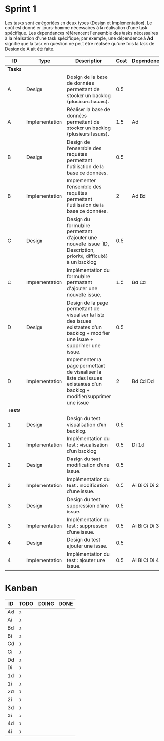 # Sprint 1

Les tasks sont catégoriées en deux types (Design et Implementation). Le coût est donné en jours-homme nécessaires à la réalisation d'une task spécifique. Les dépendances référencent l'ensemble des tasks nécessaires à la réalisation d'une task spécifique; par exemple, une dépendence à **Ad** signifie que la task en question ne peut être réalisée qu'une fois la task de Design de A ait été faite.

| ID | Type | Description | Cost | Dependence | Issue |
|----|------|-------------|------|------------|-------|
| **Tasks** |             |      |            |       |
|  A | Design | Design de la base de données permettant de stocker un backlog (plusieurs Issues). | 0.5 | | |
|  A | Implementation | Réaliser la base de données permettant de stocker un backlog (plusieurs Issues). | 1.5 | Ad | |
|  B | Design | Design de l’ensemble des requêtes permettant l'utilisation de la base de données. | 0.5 | | |
|  B | Implementation | Implémenter l’ensemble des requêtes permettant l'utilisation de la base de données. | 2 | Ad Bd | |
|  C | Design | Design du formulaire permettant d’ajouter une nouvelle issue (ID, Description, priorité, difficulté) à un backlog | 0.5 | | |
|  C | Implementation | Implémentation du formulaire permattant d'ajouter une nouvelle issue. | 1.5 | Bd Cd | |
|  D | Design | Design de la page permettant de visualiser la liste des issues existantes d’un backlog + modifier une issue + supprimer une issue. | 0.5 | | |
|  D | Implementation | Implémenter la page permettant de visualiser la liste des issues existantes d’un backlog + modifier/supprimer une issue | 2 | Bd Cd Dd | |
| **Tests** |             |      |            |       |
| 1 | Design | Design du test : visualisation d’un backlog. | 0.5 | | 8 |
| 1 | Implementation | Implémentation du test : visualisation d’un backlog | 0.5 | Di 1d | 8 |
| 2 | Design | Design du test : modification d’une issue. | 0.5 | | 8 |
| 2 | Implementation | Implémentation du test : modification d’une issue. | 0.5 | Ai Bi Ci Di 2d | 8 |
| 3 | Design | Design du test : suppression d’une issue. | 0.5 | | 8 |
| 3 | Implementation | Implémentation du test : suppression d’une issue. | 0.5 | Ai Bi Ci Di 3d | 8 |
| 4 | Design | Design du test : ajouter une issue. | 0.5 | | 8 |
| 4 | Implementation | Implémentation du test : ajouter une issue. | 0.5 | Ai Bi Ci Di 4d | 8 |

# Kanban

| ID | TODO | DOING | DONE |
|----|------|-------|------|
| Ad |    x |       |      |
| Ai |    x |       |      |
| Bd |    x |       |      |
| Bi |    x |       |      |
| Cd |    x |       |      |
| Ci |    x |       |      |
| Dd |    x |       |      |
| Di |    x |       |      |
| 1d |    x |       |      |
| 1i |    x |       |      |
| 2d |    x |       |      |
| 2i |    x |       |      |
| 3d |    x |       |      |
| 3i |    x |       |      |
| 4d |    x |       |      |
| 4i |    x |       |      |
